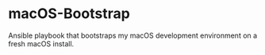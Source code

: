 # macOS-Bootstrap
Ansible playbook that bootstraps my macOS development environment on a fresh macOS install.
